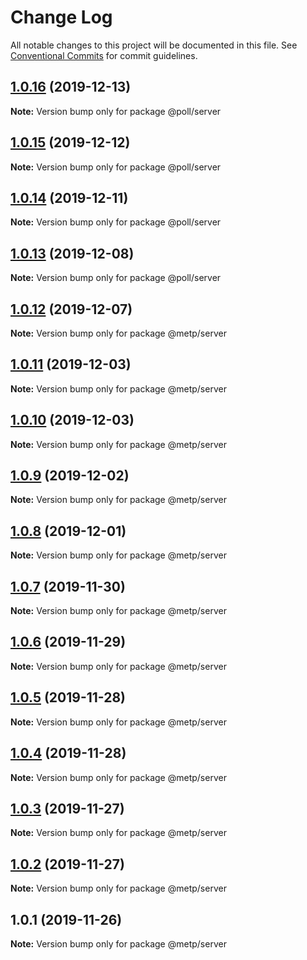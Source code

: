 # Change Log

All notable changes to this project will be documented in this file.
See [Conventional Commits](https://conventionalcommits.org) for commit guidelines.

## [1.0.16](https://github.com/kristiyan-ASW-G-08/typescript-meetup-clone/compare/v1.0.15...v1.0.16) (2019-12-13)

**Note:** Version bump only for package @poll/server





## [1.0.15](https://github.com/kristiyan-ASW-G-08/typescript-meetup-clone/compare/v1.0.14...v1.0.15) (2019-12-12)

**Note:** Version bump only for package @poll/server





## [1.0.14](https://github.com/kristiyan-ASW-G-08/typescript-meetup-clone/compare/v1.0.13...v1.0.14) (2019-12-11)

**Note:** Version bump only for package @poll/server





## [1.0.13](https://github.com/kristiyan-ASW-G-08/typescript-meetup-clone/compare/v1.0.12...v1.0.13) (2019-12-08)

**Note:** Version bump only for package @poll/server





## [1.0.12](https://github.com/kristiyan-ASW-G-08/typescript-meetup-clone/compare/v1.0.11...v1.0.12) (2019-12-07)

**Note:** Version bump only for package @metp/server





## [1.0.11](https://github.com/kristiyan-ASW-G-08/typescript-meetup-clone/compare/v1.0.10...v1.0.11) (2019-12-03)

**Note:** Version bump only for package @metp/server





## [1.0.10](https://github.com/kristiyan-ASW-G-08/typescript-meetup-clone/compare/v1.0.9...v1.0.10) (2019-12-03)

**Note:** Version bump only for package @metp/server





## [1.0.9](https://github.com/kristiyan-ASW-G-08/typescript-meetup-clone/compare/v1.0.8...v1.0.9) (2019-12-02)

**Note:** Version bump only for package @metp/server





## [1.0.8](https://github.com/kristiyan-ASW-G-08/typescript-meetup-clone/compare/v1.0.7...v1.0.8) (2019-12-01)

**Note:** Version bump only for package @metp/server





## [1.0.7](https://github.com/kristiyan-ASW-G-08/typescript-meetup-clone/compare/v1.0.6...v1.0.7) (2019-11-30)

**Note:** Version bump only for package @metp/server





## [1.0.6](https://github.com/kristiyan-ASW-G-08/typescript-meetup-clone/compare/v1.0.5...v1.0.6) (2019-11-29)

**Note:** Version bump only for package @metp/server





## [1.0.5](https://github.com/kristiyan-ASW-G-08/typescript-meetup-clone/compare/v1.0.4...v1.0.5) (2019-11-28)

**Note:** Version bump only for package @metp/server





## [1.0.4](https://github.com/kristiyan-ASW-G-08/typescript-meetup-clone/compare/v1.0.3...v1.0.4) (2019-11-28)

**Note:** Version bump only for package @metp/server





## [1.0.3](https://github.com/kristiyan-ASW-G-08/typescript-meetup-clone/compare/v1.0.2...v1.0.3) (2019-11-27)

**Note:** Version bump only for package @metp/server





## [1.0.2](https://github.com/kristiyan-ASW-G-08/typescript-meetup-clone/compare/v1.0.1...v1.0.2) (2019-11-27)

**Note:** Version bump only for package @metp/server





## 1.0.1 (2019-11-26)

**Note:** Version bump only for package @metp/server
